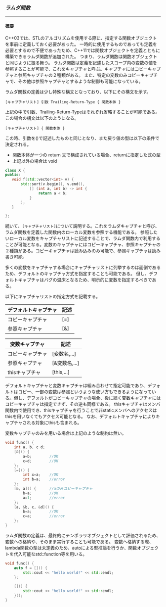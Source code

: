 ### *ラムダ関数*
---
#### 概要
C++03では、STLのアルゴリズムを使用する際に、指定する関数オブジェクトを事前に定義しておく必要があった。
一時的に使用するものであっても定義を必要とするので不便であったため、C++11では関数オブジェクトを定義とともに構築できるラムダ関数が追加された。
つまり、ラムダ関数は関数オブジェクトと同じように振る舞う。
ラムダ関数は定義を記述したスコープ内の変数の値を参照することが可能で、これをキャプチャと呼ぶ。キャプチャにはコピーキャプチャと参照キャプチャの２種類がある。
また、特定の変数のみコピーキャプチャで、その他は参照キャプチャとするような制御も可能になっている。

ラムダ関数の定義は少し特殊な構文となっており、以下にその構文を示す。

`[キャプチャリスト] 引数 Trailing-Return-Type { 関数本体 }`

上記の中で引数、Trailing-Return-Typeはそれぞれ省略することが可能である。この場合の構文は以下のようになる。

`[キャプチャリスト] { 関数本体 }`

この時、引数を()で記述したものと同じとなり、また戻り値の型は以下の条件で決定される。

 * 関数本体が一つの return 文で構成されている場合、returnに指定した式の型
 * 上記以外の場合は void


```c++
class X {
public:
   void f(std::vector<int> v) {
       std::sort(v.begin(), v.end(),
           [] (int a, int b) -> int {
               return a < b;
           }
       );
   }

};
```

続いて、`[キャプチャリスト]`について説明する。これをラムダキャプチャと呼び、ラムダ関数を定義した関数内のローカル変数を参照する機能である。
参照したいローカル変数をキャプチャリストに記述することで、ラムダ関数内で利用することが可能となる。変数のキャプチャにはコピーキャプチャ、参照キャプチャの２種類がある。コピーキャプチャは読み込みのみ可能で、参照キャプチャは読み書き可能。

多くの変数をキャプチャする場合にキャプチャリストに列挙するのは面倒であるため、デフォルトのキャプチャ方式を指定することも可能である。
但し、デフォルトキャプチャはバグの温床となるため、明示的に変数を指定するべきである。

以下にキャプチャリストの指定方式を記載する。

| デフォルトキャプチャ | 記述 |
| -- | -- |
|コピーキャプチャ| [=] |
|参照キャプチャ| [&] |

| 変数キャプチャ | 記述 |
| -- | -- |
|コピーキャプチャ| [変数名,...] |
|参照キャプチャ| [&変数名,...] |
|thisキャプチャ| [this,...] |

デフォルトキャプチャと変数キャプチャは組み合わせて指定可能であり、デフォルトはコピー、一部の変数は参照というような使い方もできるようになっている。但し、デフォルトがコピーキャプチャの場合、後に続く変数キャプチャにはコピーキャプチャは指定できず、その逆も同様である。
thisキャプチャはメンバ関数内で使用でき、thisキャプチャを行うことで非staticメンバへのアクセスはthisを用いなくてもアクセス可能となる。
なお、デフォルトキャプチャによりキャプチャされる対象にthisも含まれる。

変数キャプチャのみを用いる場合は上記のような制約は無い。

```c++
void func() {
    int a, b, c d;
    [&]() {
        a=b;        //OK
        c=d;        //OK
    };
    [=]() {
        int x=a;    //OK
        int b=a;    //error
    };
    [&, a]() {      //aのみコピーキャプチャ
        b=a;        //OK
        a=1;        //error
    };
    [a, &b, c, &d]() {
        b=a;        //OK
        c=a;        //error
    };
}
```

ラムダ関数の定義は、最終的にテンポラリオブジェクトとして評価されるため、変数への格納や、そのまま実行することも可能である。
変数へ格納する際、lambda関数の型は未定義のため、autoによる型推論を行うか、関数オブジェクトを代入可能なstd::function等を用いる。

```c++
void func() {
    auto f = []() {
        std::cout << "hello world!" << std::endl;
    };
    
    []() { 
        std::cout << "hello world!" << std::endl;
    }();
}
```
